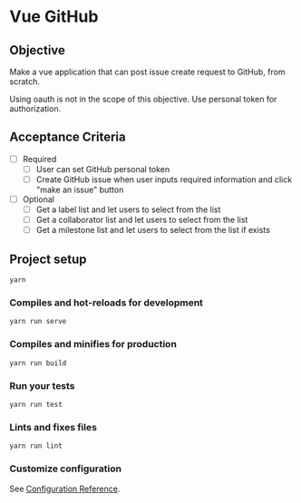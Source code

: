 Vue GitHub
=====

Objective
-----

Make a vue application that can post issue create request to GitHub, from scratch.

Using oauth is not in the scope of this objective. Use personal token for authorization.

Acceptance Criteria
-----

- [ ] Required
  - [ ] User can set GitHub personal token
  - [ ] Create GitHub issue when user inputs required information and click "make an issue" button
- [ ] Optional
  - [ ] Get a label list and let users to select from the list
  - [ ] Get a collaborator list and let users to select from the list
  - [ ] Get a milestone list and let users to select from the list if exists

Project setup
-----

```
yarn
```

### Compiles and hot-reloads for development

```
yarn run serve
```

### Compiles and minifies for production

```
yarn run build
```

### Run your tests

```
yarn run test
```

### Lints and fixes files

```
yarn run lint
```

### Customize configuration
  See [Configuration Reference](https://cli.vuejs.org/config/).
